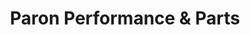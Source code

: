 ---
title: "Paron Performance & Parts"
url: /airdrie/paron-performance-und-parts/
shop: Autoteile
---